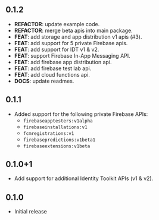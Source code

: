 ## 0.1.2

 - **REFACTOR**: update example code.
 - **REFACTOR**: merge beta apis into main package.
 - **FEAT**: add storage and app distribution v1 apis (#3).
 - **FEAT**: add support for 5 private Firebase apis.
 - **FEAT**: add support for IDT v1 & v2.
 - **FEAT**: support Firebase In-App Messaging API.
 - **FEAT**: add firebase app distribution api.
 - **FEAT**: add firebase test lab api.
 - **FEAT**: add cloud functions api.
 - **DOCS**: update readmes.

## 0.1.1

- Added support for the following private Firebase APIs:
  - `firebaseapptesters:v1alpha`
  - `firebaseinstallations:v1`
  - `fcmregistrations:v1`
  - `firebasepredictions:v1beta1`
  - `firebaseextensions:v1beta`

## 0.1.0+1

- Add support for additional Identity Toolkit APIs (v1 & v2).

## 0.1.0

- Initial release
